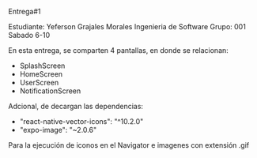 Entrega#1

Estudiante: Yeferson Grajales Morales
Ingenieria de Software
Grupo: 001 Sabado 6-10

En esta entrega, se comparten 4 pantallas, en donde se relacionan:
  - SplashScreen
  - HomeScreen
  - UserScreen
  - NotificationScreen

Adcional, de decargan las dependencias:
- "react-native-vector-icons": "^10.2.0"
- "expo-image": "~2.0.6"

Para la ejecución de iconos en el Navigator e imagenes con extensión .gif

